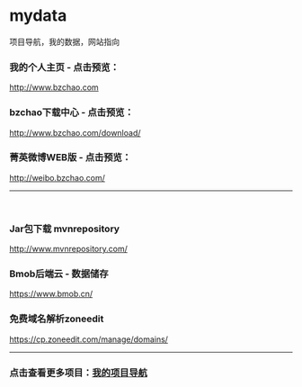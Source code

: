 # mydata
项目导航，我的数据，网站指向

### 我的个人主页 - 点击预览：

http://www.bzchao.com

### bzchao下载中心 - 点击预览：
http://www.bzchao.com/download/

### 菁英微博WEB版 - 点击预览：
http://weibo.bzchao.com/
<hr/>  

### Jar包下载 mvnrepository
http://www.mvnrepository.com/

### Bmob后端云 - 数据储存
https://www.bmob.cn/

### 免费域名解析zoneedit
https://cp.zoneedit.com/manage/domains/
<hr/>  

### 点击查看更多项目：[我的项目导航](https://github.com/bzsome/mydata)
